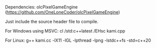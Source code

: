 Dependencies: olcPixelGameEngine (https://github.com/OneLoneCoder/olcPixelGameEngine)

Just include the source header file to compile.

For Windows using MSVC: cl /std:c++latest /EHsc kami.cpp

For Linux: g++ kami.cc -lX11 -lGL -lpthread -lpng -lstdc++fs -std=c++20
